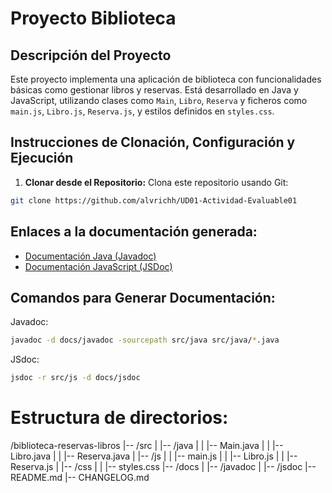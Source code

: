 # Proyecto Biblioteca

## Descripción del Proyecto
Este proyecto implementa una aplicación de biblioteca con funcionalidades básicas como gestionar libros y reservas. Está desarrollado en Java y JavaScript, utilizando clases como `Main`, `Libro`, `Reserva` y ficheros como `main.js`, `Libro.js`, `Reserva.js`, y estilos definidos en `styles.css`.

## Instrucciones de Clonación, Configuración y Ejecución
1. **Clonar desde el Repositorio:**
Clona este repositorio usando Git:
```bash
git clone https://github.com/alvrichh/UD01-Actividad-Evaluable01
```
## Enlaces a la documentación generada:
- [Documentación Java (Javadoc)](./docs/javadoc)
- [Documentación JavaScript (JSDoc)](./docs/jsdoc)

## Comandos para Generar Documentación:
Javadoc:
```bash
javadoc -d docs/javadoc -sourcepath src/java src/java/*.java
```
JSdoc:
```bash
jsdoc -r src/js -d docs/jsdoc
```
# Estructura de directorios:
/biblioteca-reservas-libros
  |-- /src
  |   |-- /java
  |   |   |-- Main.java
  |   |   |-- Libro.java
  |   |   |-- Reserva.java
  |   |-- /js
  |   |   |-- main.js
  |   |   |-- Libro.js
  |   |   |-- Reserva.js
  |   |-- /css
  |   |   |-- styles.css
  |-- /docs
  |   |-- /javadoc
  |   |-- /jsdoc
  |-- README.md
  |-- CHANGELOG.md

